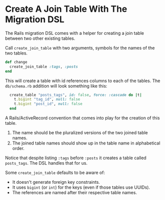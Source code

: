 # Create A Join Table With The Migration DSL

The Rails migration DSL comes with a helper for creating a join table between
two other existing tables.

Call `create_join_table` with two arguments, symbols for the names of the two
tables.

```ruby
def change
  create_join_table :tags, :posts
end
```

This will create a table with id references columns to each of the tables. The
`db/schema.rb` addition will look something like this:

```ruby
  create_table "posts_tags", id: false, force: :cascade do |t|
    t.bigint "tag_id", null: false
    t.bigint "post_id", null: false
  end
```

A Rails/ActiveRecord convention that comes into play for the creation of this
table.

1. The name should be the pluralized versions of the two joined table names.
2. The joined table names should show up in the table name in alphabetical
   order.

Notice that despite listing `:tags` before `:posts` it creates a table called
`posts_tags`. The DSL handles that for us.

Some `create_join_table` defaults to be aware of:

- It doesn't generate foreign key constraints.
- It uses `bigint` (or `int`) for the keys (even if those tables use UUIDs).
- The references are named after their respective table names.
